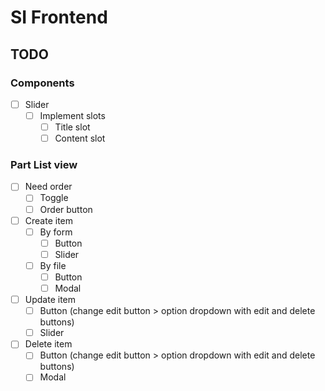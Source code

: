 # SI Frontend

## TODO

### Components
- [ ] Slider
    - [ ] Implement slots
        - [ ] Title slot
        - [ ] Content slot

### Part List view
- [ ] Need order 
    - [ ] Toggle
    - [ ] Order button
- [ ] Create item
    - [ ] By form
        - [ ] Button
        - [ ] Slider
    - [ ] By file 
        - [ ] Button
        - [ ] Modal
- [ ] Update item
    - [ ] Button (change edit button > option dropdown with edit and delete buttons)
    - [ ] Slider
- [ ] Delete item
    - [ ] Button (change edit button > option dropdown with edit and delete buttons)
    - [ ] Modal